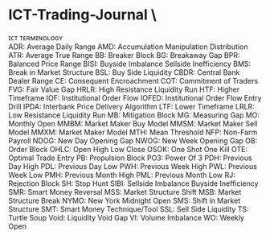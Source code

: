 # ICT-Trading-Journal \

ɪᴄᴛ ᴛᴇʀᴍɪɴᴏʟᴏɢʏ\
ADR: Average Daily Range
AMD: Accumulation Manipulation Distribution
ATR: Average True Range
BB: Breaker Block
BG: Breakaway Gap
BPR: Balanced Price Range
BISI: Buyside Imbalance Sellside Inefficiency
BMS: Break in Market Structure
BSL: Buy Side Liquidity
CBDR: Central Bank Dealer Range
CE: Consequent Encroachment
COT: Commitment of Traders
FVG: Fair Value Gap
HRLR: High Resistance Liquidity Run
HTF: Higher Timeframe
IOF: Institutional Order Flow
IOFED: Institutional Order Flow Entry Drill
IPDA: Interbank Price Delivery Algorithm
LTF: Lower Timeframe
LRLR: Low Resistance Liquidity Run
MB: Mitigation Block
MG: Measuring Gap
MO: Monthly Open
MMBM: Market Maker Buy Model
MMSM: Market Maker Sell Model
MMXM: Market Maker Model
MTH: Mean Threshold
NFP: Non-Farm Payroll
NDOG: New Day Opening Gap
NWOG: New Week Opening Gap
OB: Order Block
OHLC: Open High Low Close
OSOK: One Shot One Kill
OTE: Optimal Trade Entry
PB: Propulsion Block
PO3: Power Of 3
PDH: Previous Day High
PDL: Previous Day Low
PWH: Previous Week High
PWL: Previous Week Low
PMH: Previous Month High
PML: Previous Month Low
RJ: Rejection Block
SH: Stop Hunt
SIBI: Sellside Imbalance Buyside Inefficiency
SMR: Smart Money Reversal
MSS: Market Structure Shift
MSB: Market Structure Break
NYMO: New York Midnight Open
SMS: Shift in Market Structure
SMT: Smart Money Technique/Tool
SSL: Sell Side Liquidity
TS: Turtle Soup
Void: Liquidity Void Gap
VI: Volume Imbalance
WO: Weekly Open